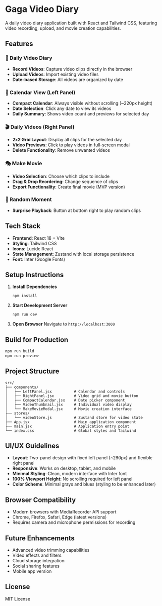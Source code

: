 # Gaga Video Diary

A daily video diary application built with React and Tailwind CSS, featuring video recording, upload, and movie creation capabilities.

## Features

### 🎥 Daily Video Diary
- **Record Videos**: Capture video clips directly in the browser
- **Upload Videos**: Import existing video files
- **Date-based Storage**: All videos are organized by date

### 📅 Calendar View (Left Panel)
- **Compact Calendar**: Always visible without scrolling (~220px height)
- **Date Selection**: Click any date to view its videos
- **Daily Summary**: Shows video count and previews for selected day

### 🎬 Daily Videos (Right Panel)
- **2x2 Grid Layout**: Display all clips for the selected day
- **Video Previews**: Click to play videos in full-screen modal
- **Delete Functionality**: Remove unwanted videos

### 🎭 Make Movie
- **Video Selection**: Choose which clips to include
- **Drag & Drop Reordering**: Change sequence of clips
- **Export Functionality**: Create final movie (MVP version)

### 🎲 Random Moment
- **Surprise Playback**: Button at bottom right to play random clips

## Tech Stack

- **Frontend**: React 18 + Vite
- **Styling**: Tailwind CSS
- **Icons**: Lucide React
- **State Management**: Zustand with local storage persistence
- **Font**: Inter (Google Fonts)

## Setup Instructions

1. **Install Dependencies**
   ```bash
   npm install
   ```

2. **Start Development Server**
   ```bash
   npm run dev
   ```

3. **Open Browser**
   Navigate to `http://localhost:3000`

## Build for Production

```bash
npm run build
npm run preview
```

## Project Structure

```
src/
├── components/
│   ├── LeftPanel.jsx          # Calendar and controls
│   ├── RightPanel.jsx         # Video grid and movie button
│   ├── CompactCalendar.jsx    # Date picker component
│   ├── VideoThumbnail.jsx     # Individual video display
│   └── MakeMovieModal.jsx     # Movie creation interface
├── stores/
│   └── videoStore.js          # Zustand store for video state
├── App.jsx                    # Main application component
├── main.jsx                   # Application entry point
└── index.css                  # Global styles and Tailwind
```

## UI/UX Guidelines

- **Layout**: Two-panel design with fixed left panel (~280px) and flexible right panel
- **Responsive**: Works on desktop, tablet, and mobile
- **Minimal Styling**: Clean, modern interface with Inter font
- **100% Viewport Height**: No scrolling required for left panel
- **Color Scheme**: Minimal grays and blues (styling to be enhanced later)

## Browser Compatibility

- Modern browsers with MediaRecorder API support
- Chrome, Firefox, Safari, Edge (latest versions)
- Requires camera and microphone permissions for recording

## Future Enhancements

- Advanced video trimming capabilities
- Video effects and filters
- Cloud storage integration
- Social sharing features
- Mobile app version

## License

MIT License
